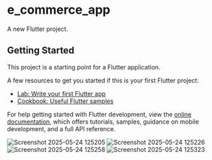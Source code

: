 # e_commerce_app

A new Flutter project.

## Getting Started

This project is a starting point for a Flutter application.

A few resources to get you started if this is your first Flutter project:

- [Lab: Write your first Flutter app](https://docs.flutter.dev/get-started/codelab)
- [Cookbook: Useful Flutter samples](https://docs.flutter.dev/cookbook)

For help getting started with Flutter development, view the
[online documentation](https://docs.flutter.dev/), which offers tutorials,
samples, guidance on mobile development, and a full API reference.

![Screenshot 2025-05-24 125205](https://github.com/user-attachments/assets/6655e0d7-0085-4799-97f8-c3ee964e6f2e)
![Screenshot 2025-05-24 125226](https://github.com/user-attachments/assets/61449646-b49b-49d0-a680-59748d86967f)
![Screenshot 2025-05-24 125258](https://github.com/user-attachments/assets/485998be-ba26-4b32-97d1-15822575e4d9)
![Screenshot 2025-05-24 125323](https://github.com/user-attachments/assets/947e1b08-04db-48cd-9aef-38510862adf0)
